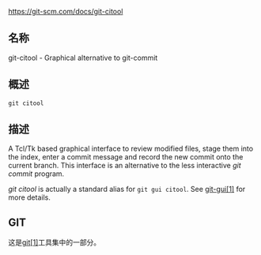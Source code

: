 https://git-scm.com/docs/git-citool

## 名称

git-citool - Graphical alternative to git-commit

## 概述

```
git citool
```

## 描述

A Tcl/Tk based graphical interface to review modified files, stage them into the index, enter a commit message and record the new commit onto the current branch. This interface is an alternative to the less interactive *git commit* program.

*git citool* is actually a standard alias for `git gui citool`. See [git-gui[1]](../git-gui) for more details.

## GIT

  这是[git[1]](../../Git)工具集中的一部分。